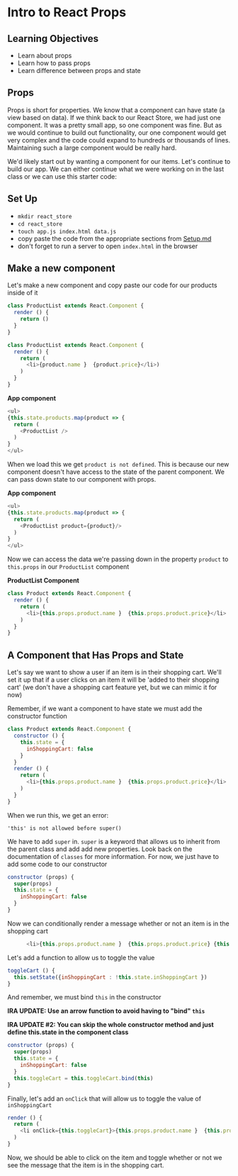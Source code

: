 # Intro to React Props

## Learning Objectives
 - Learn about props
 - Learn how to pass props
 - Learn difference between props and state


## Props
  Props is short for properties. We know that a component can have state (a view based on data). If we think back to our React Store, we had just one component. It was a pretty small app, so one component was fine. But as we would continue to build out functionality, our one component would get very complex and the code could expand to hundreds or thousands of lines. Maintaining such a large component would be really hard.

  We'd likely start out by wanting a component for our items. Let's continue to build our app. We can either continue what we were working on in the last class or we can use this starter code:

## Set Up

- `mkdir react_store`
- `cd react_store`
- `touch app.js index.html data.js`
- copy paste the code from the appropriate sections from [Setup.md](Setup.md)
- don't forget to run a server to open `index.html` in the browser

## Make a new component
Let's make a new component and copy paste our code for our products inside of it

```js
class ProductList extends React.Component {
  render () {
    return ()
  }
}
```

```js
class ProductList extends React.Component {
  render () {
    return (
      <li>{product.name }  {product.price}</li>)
    )
  }
}
```

**App component**

```js
<ul>
{this.state.products.map(product => {
  return (
    <ProductList />
  )
}
</ul>

```

When we load this we get `product is not defined`. This is because our new component doesn't have access to the state of the parent component. We can pass down state to our component with props.


**App component**

```js
<ul>
{this.state.products.map(product => {
  return (
    <ProductList product={product}/>
  )
}
</ul>

```

Now we can access the data we're passing down in the property `product` to `this.props` in our `ProductList` component

**ProductList Component**

```js
class Product extends React.Component {
  render () {
    return (
      <li>{this.props.product.name }  {this.props.product.price}</li>
    )
  }
}
```

## A Component that Has Props and State

 Let's say we want to show a user if an item is in their shopping cart. We'll set it up that if a user clicks on an item it will be 'added to their shopping cart' (we don't have a shopping cart feature yet, but we can mimic it for now)

 Remember, if we want a component to have state we must add the constructor function


 ```js
 class Product extends React.Component {
   constructor () {
     this.state = {
       inShoppingCart: false
     }
   }
   render () {
     return (
       <li>{this.props.product.name }  {this.props.product.price}</li>
     )
   }
 }
 ```

When we run this, we get an error:

 ```
 'this' is not allowed before super()
 ```
 We have to add `super` in. `super` is a keyword that allows us to inherit from the parent class and add add new properties. Look back on the documentation of `classes` for more information. For now, we just have to add some code to our constructor

 ```js
 constructor (props) {
   super(props)
   this.state = {
     inShoppingCart: false
   }
 }
 ```

 Now we can conditionally render a message whether or not an item is in the shopping cart


```js
      <li>{this.props.product.name }  {this.props.product.price} {this.state.inShoppingCart ? <span> is in the shopping cart! </span> : ''}</li>
```

Let's add a function to allow us to toggle the value

```js
toggleCart () {
  this.setState({inShoppingCart : !this.state.inShoppingCart })
}
```

And remember, we must bind `this` in the constructor

**IRA UPDATE: Use an arrow function to avoid having to "bind" `this`**

**IRA UPDATE #2: You can skip the whole constructor method and just define this.state in the component class**

```js
constructor (props) {
  super(props)
  this.state = {
    inShoppingCart: false
  }
  this.toggleCart = this.toggleCart.bind(this)
}
```


Finally, let's add an `onClick` that will allow us to toggle the value of `inShoppingCart`

```js
render () {
  return (
    <li onClick={this.toggleCart}>{this.props.product.name }  {this.props.product.price} {this.state.inShoppingCart ? <span> is in the shopping cart! </span> : ''}</li>
  )
}
```

Now, we should be able to click on the item and toggle whether or not we see the message that the item is in the shopping cart.
